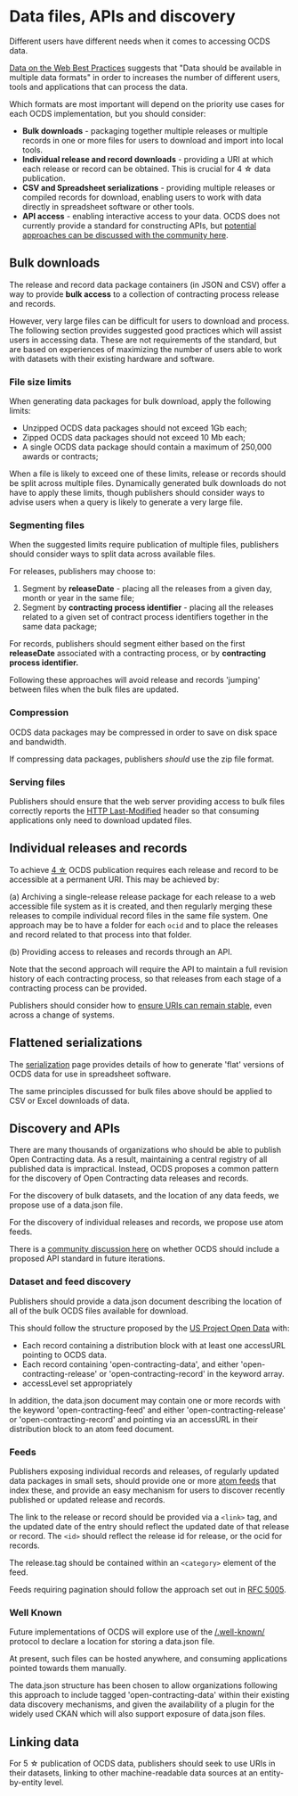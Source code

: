# Data files, APIs and discovery

Different users have different needs when it comes to accessing OCDS data. 

[Data on the Web Best Practices](https://www.w3.org/TR/dwbp/#MultipleFormats) suggests that "Data should be available in multiple data formats" in order to increases the number of different users, tools and applications that can process the data.

Which formats are most important will depend on the priority use cases for each OCDS implementation, but you should consider:

* **Bulk downloads** - packaging together multiple releases or multiple records in one or more files for users to download and import into local tools.
* **Individual release and record downloads** - providing a URI at which each release or record can be obtained. This is crucial for 4 ☆ data publication.
* **CSV and Spreadsheet serializations** - providing multiple releases or compiled records for download, enabling users to work with data directly in spreadsheet software or other tools. 
* **API access** - enabling interactive access to your data. OCDS does not currently provide a standard for constructing APIs, but [potential approaches can be discussed with the community here](https://github.com/open-contracting/standard/issues/290).

## Bulk downloads

The release and record data package containers (in JSON and CSV) offer a way to provide **bulk access** to a collection of contracting process release and records. 

However, very large files can be difficult for users to download and process. The following section provides suggested good practices which will assist users in accessing data. These are not requirements of the standard, but are based on experiences of maximizing the number of users able to work with datasets with their existing hardware and software.

### File size limits

When generating data packages for bulk download, apply the following limits:

* Unzipped OCDS data packages should not exceed 1Gb each;
* Zipped OCDS data packages should not exceed 10 Mb each;
* A single OCDS data package should contain a maximum of 250,000 awards or contracts; 

When a file is likely to exceed one of these limits, release or records should be split across multiple files. Dynamically generated bulk downloads do not have to apply these limits, though publishers should consider ways to advise users when a query is likely to generate a very large file. 

### Segmenting files

When the suggested limits require publication of multiple files, publishers should consider ways to split data across available files. 

For releases, publishers may choose to:

1. Segment by **releaseDate** - placing all the releases from a given day, month or year in the same file;
1. Segment by **contracting process identifier** - placing all the releases related to a given set of contract process identifiers together in the same data package;

For records, publishers should segment either based on the first **releaseDate** associated with a contracting process, or by **contracting process identifier.**

Following these approaches will avoid release and records 'jumping' between files when the bulk files are updated. 

### Compression

OCDS data packages may be compressed in order to save on disk space and bandwidth. 

If compressing data packages, publishers *should* use the zip file format.

### Serving files

Publishers should ensure that the web server providing access to bulk files correctly reports the [HTTP Last-Modified](http://www.w3.org/Protocols/rfc2616/rfc2616-sec14.html#sec14.29) header so that consuming applications only need to download updated files.

## Individual releases and records

To achieve [4 ☆](levels.md) OCDS publication requires each release and record to be accessible at a permanent URI. This may be achieved by:

(a) Archiving a single-release release package for each release to a web accessible file system as it is created, and then regularly merging these releases to compile individual record files in the same file system. One approach may be to have a folder for each `ocid` and to place the releases and record related to that process into that folder. 

(b) Providing access to releases and records through an API.

Note that the second approach will require the API to maintain a full revision history of each contracting process, so that releases from each stage of a contracting process can be provided. 

Publishers should consider how to [ensure URIs can remain stable](https://www.w3.org/Provider/Style/URI.html), even across a change of systems.

## Flattened serializations

The [serialization](../../../serialization/) page provides details of how to generate 'flat' versions of OCDS data for use in spreadsheet software.

The same principles discussed for bulk files above should be applied to CSV or Excel downloads of data.


## Discovery and APIs

There are many thousands of organizations who should be able to publish Open Contracting data. As a result, maintaining a central registry of all published data is impractical. Instead, OCDS proposes a common pattern for the discovery of Open Contracting data releases and records.

For the discovery of bulk datasets, and the location of any data feeds, we propose use of a data.json file.

For the discovery of individual releases and records, we propose use atom feeds.

There is a [community discussion here](https://github.com/open-contracting/standard/issues/290) on whether OCDS should include a proposed API standard in future iterations.

### Dataset and feed discovery

Publishers should provide a data.json document describing the location of all of the bulk OCDS files available for download. 

This should follow the structure proposed by the [US Project Open Data](https://project-open-data.github.io/schema/) with:

* Each record containing a distribution block with at least one accessURL pointing to OCDS data.
* Each record containing 'open-contracting-data', and either 'open-contracting-release' or 'open-contracting-record' in the keyword array.
* accessLevel set appropriately

In addition, the data.json document may contain one or more records with the keyword 'open-contracting-feed' and either 'open-contracting-release' or 'open-contracting-record' and pointing via an accessURL in their distribution block to an atom feed document.

### Feeds

Publishers exposing individual records and releases, of regularly updated data packages in small sets, should provide one or more [atom feeds](http://en.wikipedia.org/wiki/Atom_%28standard%29) that index these, and provide an easy mechanism for users to discover recently published or updated release and records.

The link to the release or record should be provided via a `<link>` tag, and the updated date of the entry should reflect the updated date of that release or record. The `<id>` should reflect the release id for release, or the ocid for records.
    
The release.tag should be contained within an `<category>` element of the feed. 

Feeds requiring pagination should follow the approach set out in [RFC 5005](https://tools.ietf.org/html/rfc5005#section-3).

### Well Known

Future implementations of OCDS will explore use of the <a href="http://tools.ietf.org/html/rfc5785">/.well-known/</a> protocol to declare a location for storing a data.json file. 

At present, such files can be hosted anywhere, and consuming applications pointed towards them manually. 

The data.json structure has been chosen to allow organizations following this approach to include tagged 'open-contracting-data' within their existing data discovery mechanisms, and given the availability of a plugin for the widely used CKAN which will also support exposure of data.json files. 

## Linking data

For 5 ☆ publication of OCDS data, publishers should seek to use URIs in their datasets, linking to other machine-readable data sources at an entity-by-entity level.
